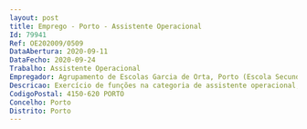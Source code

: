```yaml
--- 
layout: post
title: Emprego - Porto - Assistente Operacional
Id: 79941
Ref: OE202009/0509
DataAbertura: 2020-09-11
DataFecho: 2020-09-24
Trabalho: Assistente Operacional
Empregador: Agrupamento de Escolas Garcia de Orta, Porto (Escola Secundária Garcia de Orta, Porto - Sede)
Descricao: Exercício de funções na categoria de assistente operacional, tal como descrito no Anexo referido no n.º 2 do artigo 88.º da LTFP, e de acordo com as atividades inerentes às de auxiliar de ação educativa
CodigoPostal: 4150-620 PORTO
Concelho: Porto
Distrito: Porto
--- 
```


